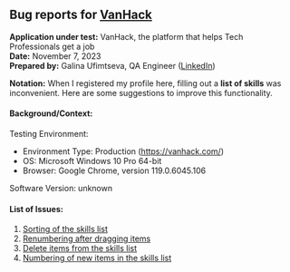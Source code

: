 ## Bug reports for [VanHack](https://vanhack.com/)
 
**Application under test:** VanHack, the platform that helps Tech Professionals get a job    
**Date:** November 7, 2023  
**Prepared by:** Galina Ufimtseva, QA Engineer ([LinkedIn](https://www.linkedin.com/in/galina-ufimtseva/))   


**Notation:** When I registered my profile here, filling out a **list of skills** was inconvenient. Here are some suggestions to improve this functionality.

#### Background/Context:

Testing Environment:
- Environment Type: Production (https://vanhack.com/)
- OS: Microsoft Windows 10 Pro 64-bit
- Browser: Google Chrome, version 119.0.6045.106

Software Version: unknown

#### List of Issues:
1. [Sorting of the skills list](https://github.com/gufimtseva/Bug-reports/tree/master/VanHack/%231%20Sorting%20of%20the%20skills%20list)
2. [Renumbering after dragging items](https://github.com/gufimtseva/Bug-reports/tree/master/VanHack/%232%20Renumbering%20after%20dragging%20items)
3. [Delete items from the skills list](https://github.com/gufimtseva/Bug-reports/tree/master/VanHack/%233%20Delete%20items%20from%20the%20skills%20list)
4. [Numbering of new items in the skills list](https://github.com/gufimtseva/Bug-reports/tree/master/VanHack/%234%20Numbering%20of%20new%20items%20in%20the%20skills%20list)